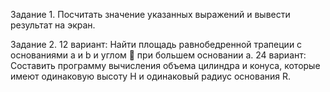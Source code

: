Задание 1. Посчитать значение указанных выражений и вывести результат на экран.


Задание 2. 12 вариант: Найти площадь равнобедренной трапеции с основаниями a и b и углом  при большем основании а. 24 вариант: Составить программу вычисления объема цилиндра и конуса, которые имеют одинаковую высоту Н
и одинаковый радиус основания R.